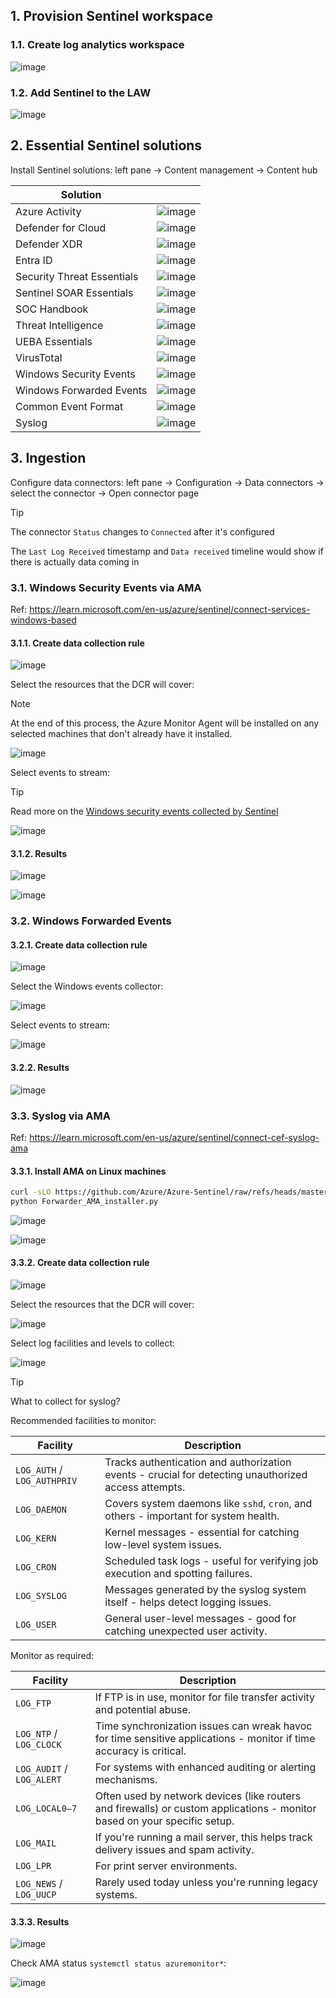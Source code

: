 ## 1. Provision Sentinel workspace

### 1.1. Create log analytics workspace

![image](https://github.com/user-attachments/assets/e2e98189-ce6c-4398-b05d-285a93ca5740)

### 1.2. Add Sentinel to the LAW

![image](https://github.com/user-attachments/assets/634941ff-871e-4fdf-ad39-46443fc3f039)

## 2. Essential Sentinel solutions

Install Sentinel solutions: left pane → Content management → Content hub

|Solution||
|---|---|
|Azure Activity|![image](https://github.com/user-attachments/assets/13706142-b82a-435a-8db9-6ca56762005c)|
|Defender for Cloud|![image](https://github.com/user-attachments/assets/5bc87714-192e-4355-bc17-064bf117081b)|
|Defender XDR|![image](https://github.com/user-attachments/assets/9b53ad74-3b19-4cde-8dc1-504c2350c441)|
|Entra ID|![image](https://github.com/user-attachments/assets/ecca831e-2d19-4716-b91e-e83cdae1c0df)|
|Security Threat Essentials|![image](https://github.com/user-attachments/assets/27376d78-0b58-4cd7-a818-584106eaedcc)|
|Sentinel SOAR Essentials|![image](https://github.com/user-attachments/assets/35ca6fbd-d58e-4d85-ad8d-b4ec3c1ac540)|
|SOC Handbook|![image](https://github.com/user-attachments/assets/ae730724-5078-48d9-b399-459192284b9b)|
|Threat Intelligence|![image](https://github.com/user-attachments/assets/02a7f848-b55e-447a-9962-81676ff8923b)|
|UEBA Essentials|![image](https://github.com/user-attachments/assets/9d9a441e-5c30-42db-b2b5-66a16e09a20a)|
|VirusTotal|![image](https://github.com/user-attachments/assets/47b36ab1-bd96-4f91-9242-465aabf16fb8)|
|Windows Security Events|![image](https://github.com/user-attachments/assets/bb179103-1e4d-4d0d-9bac-22033ea747e1)|
|Windows Forwarded Events|![image](https://github.com/user-attachments/assets/e0dbbec8-c6c3-4471-95d0-24e41fb2ffb4)|
|Common Event Format|![image](https://github.com/user-attachments/assets/c1cad278-2634-4628-b104-553c614c1e4e)|
|Syslog|![image](https://github.com/user-attachments/assets/024c1f44-769b-4ac9-946f-7785424c2844)|

## 3. Ingestion

Configure data connectors: left pane → Configuration → Data connectors → select the connector → Open connector page

> [!Tip]
>
> The connector `Status` changes to `Connected` after it's configured
>
> The `Last Log Received` timestamp and `Data received` timeline would show if there is actually data coming in

### 3.1. Windows Security Events via AMA

Ref: https://learn.microsoft.com/en-us/azure/sentinel/connect-services-windows-based

#### 3.1.1. Create data collection rule

![image](https://github.com/user-attachments/assets/0f738732-e94a-4db3-b8e8-e951b7163503)

Select the resources that the DCR will cover:

> [!Note]
>
> At the end of this process, the Azure Monitor Agent will be installed on any selected machines that don't already have it installed.

![image](https://github.com/user-attachments/assets/8afc7084-a162-41ad-b456-2d3366dc09d4)

Select events to stream:

> [!Tip]
>
> Read more on the [Windows security events collected by Sentinel](/windows-security-events.md)

![image](https://github.com/user-attachments/assets/ea3e9ea8-0eb4-49b6-aceb-810e966834c4)

#### 3.1.2. Results

![image](https://github.com/user-attachments/assets/21aba00d-3b21-4ee9-9f4e-d8f20609e453)

![image](https://github.com/user-attachments/assets/fac1ff37-840e-4d74-9e03-53423f02c3b5)

### 3.2. Windows Forwarded Events

#### 3.2.1. Create data collection rule

![image](https://github.com/user-attachments/assets/51214df4-5d93-4e57-ae85-d151ade8e4ab)

Select the Windows events collector:

![image](https://github.com/user-attachments/assets/fb06bf25-04c7-4167-b0ef-0affbd27c47f)

Select events to stream:

![image](https://github.com/user-attachments/assets/f77197b2-3a8d-45a9-8e9c-cfd2a1689f07)

#### 3.2.2. Results

![image](https://github.com/user-attachments/assets/cb73641d-3363-4163-9c04-6fae11dcaca0)

### 3.3. Syslog via AMA

Ref: https://learn.microsoft.com/en-us/azure/sentinel/connect-cef-syslog-ama

#### 3.3.1. Install AMA on Linux machines

```sh
curl -sLO https://github.com/Azure/Azure-Sentinel/raw/refs/heads/master/DataConnectors/Syslog/Forwarder_AMA_installer.py
python Forwarder_AMA_installer.py
```

![image](https://github.com/user-attachments/assets/8bfd847e-143a-4963-93a0-dd1c21286ba2)

![image](https://github.com/user-attachments/assets/5d55e148-25a7-42c0-9443-c540ff95bac2)

#### 3.3.2. Create data collection rule

![image](https://github.com/user-attachments/assets/8ad7f35c-a2b1-4fb9-bff8-1a8982221f51)

Select the resources that the DCR will cover:

![image](https://github.com/user-attachments/assets/bb5b4422-b724-4687-98c8-f30de1f79330)

Select log facilities and levels to collect:

![image](https://github.com/user-attachments/assets/78a3c612-ba26-4247-aab0-989a0939c0c7)

> [!Tip]
>
> What to collect for syslog?
>
> Recommended facilities to monitor:
>
> |Facility|Description|
> |---|---|
> |`LOG_AUTH` / `LOG_AUTHPRIV`|Tracks authentication and authorization events - crucial for detecting unauthorized access attempts.|
> |`LOG_DAEMON`|Covers system daemons like `sshd`, `cron`, and others - important for system health.|
> |`LOG_KERN`|Kernel messages - essential for catching low-level system issues.|
> |`LOG_CRON`|Scheduled task logs - useful for verifying job execution and spotting failures.|
> |`LOG_SYSLOG`|Messages generated by the syslog system itself - helps detect logging issues.|
> |`LOG_USER`|General user-level messages - good for catching unexpected user activity.|
>
> Monitor as required:
>
> |Facility|Description|
> |---|---|
> |`LOG_FTP`|If FTP is in use, monitor for file transfer activity and potential abuse.|
> |`LOG_NTP` / `LOG_CLOCK`|Time synchronization issues can wreak havoc for time sensitive applications - monitor if time accuracy is critical.|
> |`LOG_AUDIT` / `LOG_ALERT`|For systems with enhanced auditing or alerting mechanisms.|
> |`LOG_LOCAL0–7`|Often used by network devices (like routers and firewalls) or custom applications - monitor based on your specific setup.|
> |`LOG_MAIL`|If you're running a mail server, this helps track delivery issues and spam activity.|
> |`LOG_LPR`|For print server environments.|
> |`LOG_NEWS` / `LOG_UUCP`|Rarely used today unless you're running legacy systems.|

#### 3.3.3. Results

![image](https://github.com/user-attachments/assets/423999e2-91dc-467a-b1d6-71d2c5404e56)

Check AMA status `systemctl status azuremonitor*`:

![image](https://github.com/user-attachments/assets/dd272461-8668-45ce-b551-c1ce5e6cae7d)

